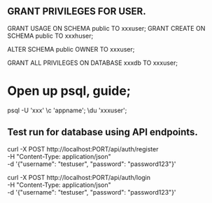 ## GRANT PRIVILEGES FOR USER.
GRANT USAGE ON SCHEMA public TO xxxuser;
GRANT CREATE ON SCHEMA public TO xxxhuser;

ALTER SCHEMA public OWNER TO xxxuser;

GRANT ALL PRIVILEGES ON DATABASE xxxdb TO xxxuser;

# Open up psql, guide;
psql -U 'xxx'
\c 'appname';
\du 'xxxuser'; 

## Test run for database using API endpoints.
curl -X POST http://localhost:PORT/api/auth/register \
-H "Content-Type: application/json" \
-d '{"username": "testuser", "password": "password123"}'

curl -X POST http://localhost:PORT/api/auth/login \
-H "Content-Type: application/json" \
-d '{"username": "testuser", "password": "password123"}'